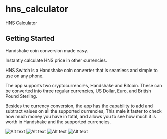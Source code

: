 # hns_calculator

HNS Calculator

## Getting Started

Handshake coin conversion made easy.

Instantly calculate HNS price in other currencies.

HNS Switch is a Handshake coin converter that is seamless and simple to use on any phone.

The app supports two cryptocurrencies, Handshake and Bitcoin. These can be converted into three regular currencies, US Dollar, Euro, and British Pound Sterling.

Besides the currency conversion, the app has the capability to add and subtract values on all the supported currencies, This male it faster to check how much money you have in total, and allows you to see how much it is worth in Handshake and the supported currencies.


![Alt text](/screenshots/1.png)
![Alt text](/screenshots/2.png)
![Alt text](/screenshots/3.png)
![Alt text](/screenshots/4.png)

